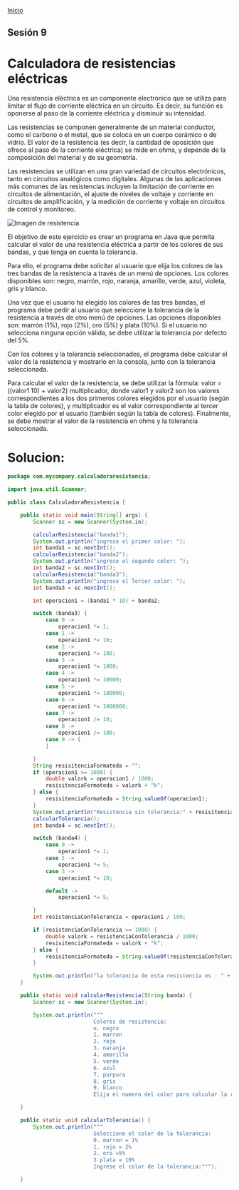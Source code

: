<!-- No borrar o modificar -->
[Inicio](./index.md)

## Sesión 9 


<!-- Su documentación aquí -->
# Calculadora de resistencias eléctricas
Una resistencia eléctrica es un componente electrónico que se utiliza para limitar el flujo de corriente eléctrica en un circuito. Es decir, su función es oponerse al paso de la corriente eléctrica y disminuir su intensidad.

Las resistencias se componen generalmente de un material conductor, como el carbono o el metal, que se coloca en un cuerpo cerámico o de vidrio. El valor de la resistencia (es decir, la cantidad de oposición que ofrece al paso de la corriente eléctrica) se mide en ohms, y depende de la composición del material y de su geometría.

Las resistencias se utilizan en una gran variedad de circuitos electrónicos, tanto en circuitos analógicos como digitales. Algunas de las aplicaciones más comunes de las resistencias incluyen la limitación de corriente en circuitos de alimentación, el ajuste de niveles de voltaje y corriente en circuitos de amplificación, y la medición de corriente y voltaje en circuitos de control y monitoreo.

![Imagen de resistencia](https://f47ec6e8ca.cbaul-cdnwnd.com/b9a0fcea3766057deaebf52a7956b29e/200000057-e1c97e3bbe/codigo%20de%20colores.png)

El objetivo de este ejercicio es crear un programa en Java que permita calcular el valor de una resistencia eléctrica a partir de los colores de sus bandas, y que tenga en cuenta la tolerancia.

Para ello, el programa debe solicitar al usuario que elija los colores de las tres bandas de la resistencia a través de un menú de opciones. Los colores disponibles son: negro, marrón, rojo, naranja, amarillo, verde, azul, violeta, gris y blanco.

Una vez que el usuario ha elegido los colores de las tres bandas, el programa debe pedir al usuario que seleccione la tolerancia de la resistencia a través de otro menú de opciones. Las opciones disponibles son: marrón (1%), rojo (2%), oro (5%) y plata (10%). Si el usuario no selecciona ninguna opción válida, se debe utilizar la tolerancia por defecto del 5%.

Con los colores y la tolerancia seleccionados, el programa debe calcular el valor de la resistencia y mostrarlo en la consola, junto con la tolerancia seleccionada.

Para calcular el valor de la resistencia, se debe utilizar la fórmula: valor = ((valor1 10) + valor2) multiplicador, donde valor1 y valor2 son los valores correspondientes a los dos primeros colores elegidos por el usuario (según la tabla de colores), y multiplicador es el valor correspondiente al tercer color elegido por el usuario (también según la tabla de colores). Finalmente, se debe mostrar el valor de la resistencia en ohms y la tolerancia seleccionada.


# Solucion:
``` java
package com.mycompany.calculadoraresistencia;

import java.util.Scanner;

public class CalculadoraResistencia {

    public static void main(String[] args) {
        Scanner sc = new Scanner(System.in);

        calcularResistencia("banda1");
        System.out.println("ingrese el primer color: ");
        int banda1 = sc.nextInt();
        calcularResistencia("banda2");
        System.out.println("ingrese el segundo color: ");
        int banda2 = sc.nextInt();
        calcularResistencia("banda3");
        System.out.println("ingrese el Tercer color: ");
        int banda3 = sc.nextInt();

        int operacion1 = (banda1 * 10) + banda2;

        switch (banda3) {
            case 0 ->
                operacion1 *= 1;
            case 1 ->
                operacion1 *= 10;
            case 2 ->
                operacion1 *= 100;
            case 3 ->
                operacion1 *= 1000;
            case 4 ->
                operacion1 *= 10000;
            case 5 ->
                operacion1 *= 100000;
            case 6 ->
                operacion1 *= 1000000;
            case 7 ->
                operacion1 /= 10;
            case 8 ->
                operacion1 /= 100;
            case 9 -> {
            }

        }
        String resisitenciaFormateda = "";
        if (operacion1 >= 1000) {
            double valork = operacion1 / 1000;
            resisitenciaFormateda = valork + "k";
        } else {
            resisitenciaFormateda = String.valueOf(operacion1);
        }
        System.out.println("Resistencia sin tolerancia:" + resisitenciaFormateda + " ohmios");
        calcularTolerancia();
        int banda4 = sc.nextInt();

        switch (banda4) {
            case 0 ->
                operacion1 *= 1;
            case 1 ->
                operacion1 *= 5;
            case 3 ->
                operacion1 *= 10;

            default ->
                operacion1 *= 5;

        }
        int resistenciaConTolerancia = operacion1 / 100;

        if (resistenciaConTolerancia >= 1000) {
            double valork = resistenciaConTolerancia / 1000;
            resisitenciaFormateda = valork + "k";
        } else {
            resisitenciaFormateda = String.valueOf(resistenciaConTolerancia);
        }

        System.out.println("la tolerancia de esta resistencia es : " + resisitenciaFormateda + " ohmios");
    }

    public static void calcularResistencia(String banda) {
        Scanner sc = new Scanner(System.in);

        System.out.println("""
                           Colores de resistencia:
                           o. negro
                           1. marron
                           2. rojo
                           3. naranja
                           4. amarillo
                           5. verde
                           6. azul
                           7. purpura
                           8. gris
                           9. blanco
                           Elija el numero del color para calcular la resistencia:""");

    }

    public static void calcularTolerancia() {
        System.out.println("""
                           Seleccione el color de la tolerancia:
                           0. marron = 1%
                           1. rojo = 2%
                           2. oro =5%
                           3 plata = 10%
                           Ingrese el color de la tolerancia:""");

    }


```



